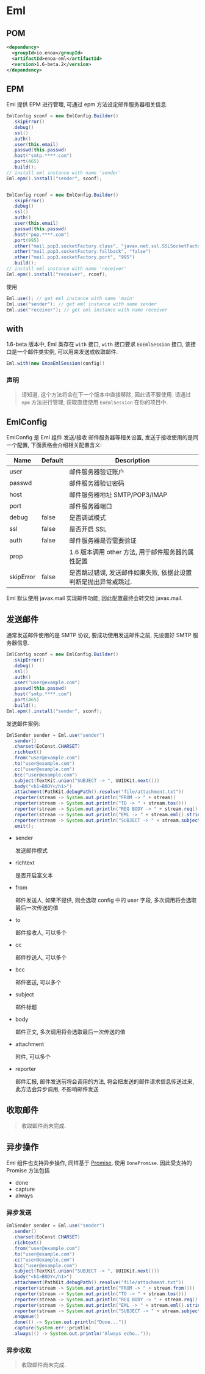 

# Eml

## POM

```xml
<dependency>
  <groupId>io.enoa</groupId>
  <artifactId>enoa-eml</artifactId>
  <version>1.6-beta.2</version>
</dependency>
```

## EPM

Eml 提供 EPM 进行管理, 可通过 epm 方法设定邮件服务器相关信息.

```java
EmlConfig sconf = new EmlConfig.Builder()
  .skipError()
  .debug()
  .ssl()
  .auth()
  .user(this.email)
  .passwd(this.passwd)
  .host("smtp.****.com")
  .port(465)
  .build();
// install eml instance with name 'sender'
Eml.epm().install("sender", sconf);


EmlConfig rconf = new EmlConfig.Builder()
  .skipError()
  .debug()
  .ssl()
  .auth()
  .user(this.email)
  .passwd(this.passwd)
  .host("pop.****.com")
  .port(995)
  .other("mail.pop3.socketFactory.class", "javax.net.ssl.SSLSocketFactory")
  .other("mail.pop3.socketFactory.fallback", "false")
  .other("mail.pop3.socketFactory.port", "995")
  .build();
// install eml instance with name 'receiver'
Eml.epm().install("receiver", rconf);
```

使用

```java
Eml.use(); // get eml instance with name 'main'
Eml.use("sender"); // get eml instance with name sender
Eml.use("receiver"); // get eml instance with name receiver
```

## with

1.6-beta 版本中, Eml 类存在 `with` 接口, `with` 接口要求 `EoEmlSession` 接口, 该接口是一个邮件类实例, 可以用来发送或收取邮件.

```java
Eml.with(new EnoaEmlSession(config))
```

### 声明
> 请知道, 这个方法将会在下一个版本中直接移除, 因此请不要使用. 请通过 `epm` 方法进行管理, 获取直接使用 `EoEmlSession` 在你的项目中.

## EmlConfig

EmlConfig 是 Eml 组件 发送/接收 邮件服务器等相关设置, 发送于接收使用的是同一个配置, 下面表格会介绍相关配置含义:

| Name      | Default | Description                                          |
| --------- | ------- | -----------                                          |
| user      |         | 邮件服务器验证账户                                      |
| passwd    |         | 邮件服务器验证密码                                      |
| host      |         | 邮件服务器地址 SMTP/POP3/IMAP                           |
| port      |         | 邮件服务器端口                                          |
| debug     | false   | 是否调试模式                                           |
| ssl       | false   | 是否开启 SSL                                           |
| auth      | false   | 邮件服务器是否需要验证                                   |
| prop      |         | 1.6 版本调用 other 方法, 用于邮件服务器的属性配置           |
| skipError | false   | 是否跳过错误, 发送邮件如果失败, 依据此设置判断是抛出异常或跳过. |

Eml 默认使用 javax.mail 实现邮件功能, 因此配置最终会转交给 javax.mail.

## 发送邮件

通常发送邮件使用的是 SMTP 协议, 要成功使用发送邮件之前, 先设置好 SMTP 服务器信息.

```java
EmlConfig sconf = new EmlConfig.Builder()
  .skipError()
  .debug()
  .ssl()
  .auth()
  .user("user@example.com")
  .passwd(this.passwd)
  .host("smtp.****.com")
  .port(465)
  .build();
Eml.epm().install("sender", sconf);
```

发送邮件案例:

```java
EmlSender sender = Eml.use("sender")
  .sender()
  .charset(EoConst.CHARSET)
  .richtext()
  .from("user@example.com")
  .to("user@example.com")
  .cc("user@example.com")
  .bcc("user@example.com")
  .subject(TextKit.union("SUBJECT -> ", UUIDKit.next()))
  .body("<h1>BODY</h1>")
  .attachment(PathKit.debugPath().resolve("file/attachment.txt"))
  .reporter(stream -> System.out.println("FROM -> " + stream))
  .reporter(stream -> System.out.println("TO -> " + stream.tos()))
  .reporter(stream -> System.out.println("REQ BODY -> " + stream.req().string()))
  .reporter(stream -> System.out.println("EML -> " + stream.eml().string()))
  .reporter(stream -> System.out.println("SUBJECT -> " + stream.subject()))
  .emit();
```


- sender

  发送邮件模式

- richtext

  是否开启富文本

- from

  邮件发送人, 如果不提供, 则会选取 config 中的 user 字段, 多次调用将会选取最后一次传送的值

- to

  邮件接收人, 可以多个

- cc

  邮件抄送人, 可以多个

- bcc

  邮件密送, 可以多个

- subject

  邮件标题

- body

  邮件正文, 多次调用将会选取最后一次传送的值

- attachment

  附件, 可以多个

- reporter

  邮件汇报, 邮件发送前将会调用的方法, 将会把发送的邮件请求信息传送过来, 此方法会异步调用, 不影响邮件发送



## 收取邮件

> 收取邮件尚未完成.


## 异步操作

Eml 组件也支持异步操作, 同样基于 [Promise](#Promise), 使用 `DonePromise`. 因此受支持的 Promise 方法包括

- done
- capture
- always

### 异步发送

```java
EmlSender sender = Eml.use("sender")
  .sender()
  .charset(EoConst.CHARSET)
  .richtext()
  .from("user@example.com")
  .to("user@example.com")
  .cc("user@example.com")
  .bcc("user@example.com")
  .subject(TextKit.union("SUBJECT -> ", UUIDKit.next()))
  .body("<h1>BODY</h1>")
  .attachment(PathKit.debugPath().resolve("file/attachment.txt"))
  .reporter(stream -> System.out.println("FROM -> " + stream.from()))
  .reporter(stream -> System.out.println("TO -> " + stream.tos()))
  .reporter(stream -> System.out.println("REQ BODY -> " + stream.req().string()))
  .reporter(stream -> System.out.println("EML -> " + stream.eml().string()))
  .reporter(stream -> System.out.println("SUBJECT -> " + stream.subject()))
  .enqueue()
  .done(() -> System.out.println("Done..."))
  .capture(System.err::println)
  .always(() -> System.out.println("Always echo.."));
```

### 异步收取

> 收取邮件尚未完成.
